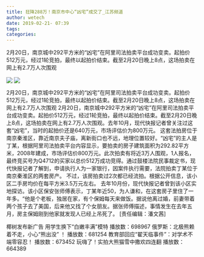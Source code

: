 ```yaml
---
title: 狂降288万！南京市中心“凶宅”成交了_江苏频道
author: wetech
date: 2019-02-21- 07:39
tags: 
categories: 
---
```

2月20日，南京城中292平方米的“凶宅”在阿里司法拍卖平台成功变卖。起拍价512万元，经过1轮竞拍，最终以起拍价结束。截至2月20日晚上8点，这场拍卖在网上有2.7万人次围观
<!-- more -->
                
<img align="center" border="0" src="http://p1.ifengimg.com/a/2019_08/c131d3364592d1c_size113_w750_h1273.jpg" />
                
<img align="center" border="0" src="http://p2.ifengimg.com/a/2016/0810/204c433878d5cf9size1_w16_h16.png" />
                
            
2月20日，南京城中292平方米的“凶宅”在阿里司法拍卖平台成功变卖。起拍价512万元，经过1轮竞拍，最终以起拍价结束。截至2月20日晚上8点，这场拍卖在网上有2.7万人次围观
2月20日，南京城中292平方米的“凶宅”在阿里司法拍卖平台成功变卖。起拍价512万元，经过1轮竞拍，最终以起拍价结束。截至2月20日晚上8点，这场拍卖在网上有2.7万人次围观。去年10月，现代快报记者曾关注过这套“凶宅”，当时的起拍价还是640万元，市场评估价为800万元。
这套法拍房位于南京秦淮区，靠近南京夫子庙，离新街口也不远，地理位置较好。“凶宅”的主人是丁某，根据阿里司法拍卖平台内容显示，要拍卖的房子建筑面积为292.82平方米，2008年建成，市场评估价800万元。此次拍卖有将近3万人围观，1人报名，最终竞买号为Q4712的买家以总价512万成功竞得。通过鼓楼法院民事裁定书，现代快报记者了解到，申请执行人为一家银行，因案件执行需要，法院拍卖丁某位于南京秦淮区的两套房产。
不过，该房拍卖过2次都已经流拍。根据公开信息，该小区二手房均价在每平方米3.5万元左右。
去年10月份，现代快报记者曾到该小区实地探访。该小区保安张师傅表示，丁某年近50，为人谦和，在这套房子里住了一年多。“他是个老板，独居在家，有个保姆每天来做饭。据说他离过婚，前妻带着两个孩子去了美国，后来他又找了个女朋友。据张师傅描述，事情发生在去年五月，房主保姆刚到他家就发现人已经上吊死了。
[责任编辑：潘文茜]
            
椰树发布新广告 用学生换下“白嫩丰满”模特
播放数：698967
俄罗斯：北极熊赖着不走，小心“熊出没” ！
播放数：681254
教育部回应“翟天临事件”：对学术不端零容忍！
播放数：673452
玩嗨了！实拍大熊猫雪中撒欢四连翻
播放数：664389
